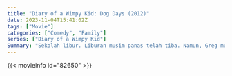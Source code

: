 ```yaml
---
title: "Diary of a Wimpy Kid: Dog Days (2012)"
date: 2023-11-04T15:41:02Z
tags: ["Movie"]
categories: ["Comedy", "Family"]
series: ["Diary of a Wimpy Kid"]
Summary: "Sekolah libur. Liburan musim panas telah tiba. Namun, Greg mungkin bukan liburan musim panas terbaik yang pernah ada. Apa yang salah?"
---
```


<mux-player stream-type="on-demand"
src="https://kp3d-my.sharepoint.com/personal/ryoo_kp3d_onmicrosoft_com/_layouts/15/download.aspx?share=EeLIy4CP8EtIovQduIyoHBgBAHr_lgNp6vRToIYNuRvwvg" prefer-playback="mse" controls>

</mux-player>


{{< movieinfo id="82650" >}}

<script src="https://cdn.jsdelivr.net/npm/@mux/mux-player"></script>

 <script type="application/ld+json ">
{
"@context": "https://schema.org/",
"@type": "VideoObject",
"name": "Diary of a Wimpy Kid: Dog Days",
"contentUrl": "https://stream.mux.com/4wWqTwjzIyqh00kM8502AvQ21iGk4pJ1QzOgcP94VmuRQ.m3u8",
"thumbnailUrl": "https://www.themoviedb.org/t/p/original/huaaKNjYZPXJDqaTgIYsqNdXd2b.jpg?width=314&fit_mode=preserve&time=25",
"uploadDate": "2023-11-04T15:41:02Z",
}

</script>